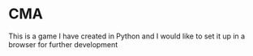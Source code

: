 # CMA
This is a game I have created in Python and I would like to set it up in a browser for further development
